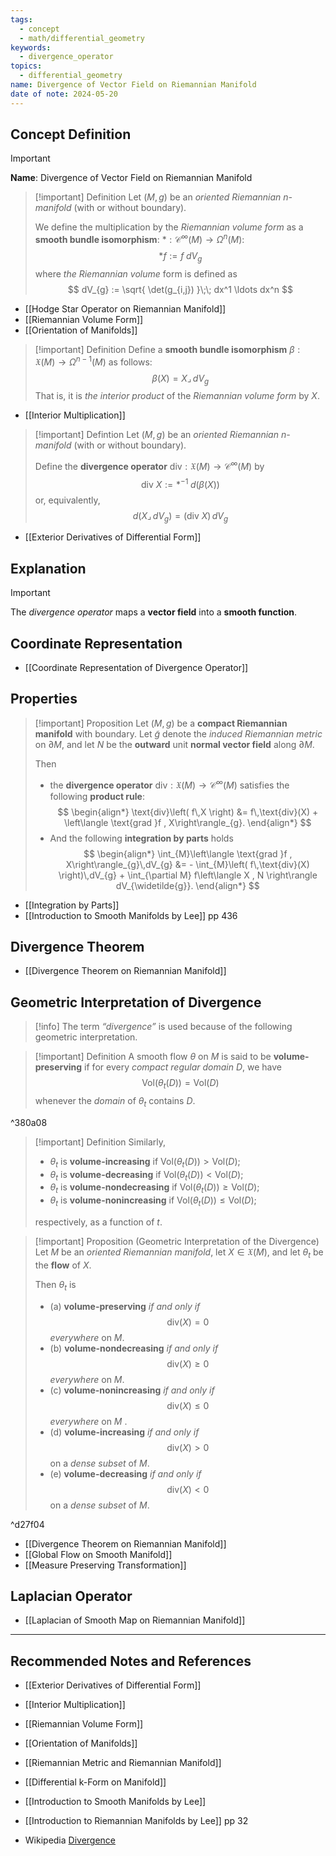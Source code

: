 ```yaml
---
tags:
  - concept
  - math/differential_geometry
keywords:
  - divergence_operator
topics:
  - differential_geometry
name: Divergence of Vector Field on Riemannian Manifold
date of note: 2024-05-20
---
```


## Concept Definition

>[!important]
>**Name**: Divergence of Vector Field on Riemannian Manifold

>[!important] Definition
>Let $(M, g)$ be an *oriented Riemannian $n$-manifold* (with or without boundary). 
>
>We define the multiplication by the *Riemannian volume form* as a **smooth bundle isomorphism**: $*: \mathcal{C}^{\infty}(M) \to \Omega^{n}(M)$:
>$$
>*f := f\; dV_{g}
>$$
>where *the Riemannian volume* form is defined as
>$$
>dV_{g} := \sqrt{ \det(g_{i,j}) }\;\; dx^1 \ldots dx^n
>$$

- [[Hodge Star Operator on Riemannian Manifold]]
- [[Riemannian Volume Form]]
- [[Orientation of Manifolds]]

>[!important] Definition
>Define a **smooth bundle isomorphism** $\beta: \mathfrak{X}(M) \to \Omega^{n-1}(M)$ as follows:
>$$
>\beta(X) = X \mathbin{\lrcorner }\,dV_{g}
>$$
>That is, it is *the interior product* of the *Riemannian volume form* by $X$.

- [[Interior Multiplication]]

>[!important] Defintion
>Let $(M, g)$ be an *oriented Riemannian $n$-manifold* (with or without boundary). 
>
>Define the **divergence operator** $\text{div}: \mathfrak{X}(M) \to \mathcal{C}^{\infty}(M)$ by
>$$
>\text{div }X := *^{-1}\;d\left( \beta(X) \right)
>$$
>or, equivalently, 
>$$
>d\left( X \mathbin{\lrcorner }\,dV_{g} \right) = \left( \text{div }X \right)\,dV_{g}
>$$

- [[Exterior Derivatives of Differential Form]]

## Explanation

>[!important]
>The *divergence operator* maps a **vector field** into a **smooth function**.


## Coordinate Representation

- [[Coordinate Representation of Divergence Operator]]


## Properties

>[!important] Proposition
>Let $(M, g)$ be a **compact Riemannian manifold** with boundary. Let $\widetilde{g}$ denote the *induced Riemannian metric* on $\partial M$, and let $N$ be the **outward** unit **normal vector field** along $\partial M$.
>
>Then 
>- the **divergence operator**  $\text{div}: \mathfrak{X}(M) \to \mathcal{C}^{\infty}(M)$   satisfies the following **product rule**: 
>  $$
> \begin{align*}
> \text{div}\left( f\,X \right) &= f\,\text{div}(X) + \left\langle \text{grad }f ,  X\right\rangle_{g}.
> \end{align*}
> $$
>- And the following **integration by parts** holds
>  $$
> \begin{align*}
>  \int_{M}\left\langle \text{grad }f ,  X\right\rangle_{g}\,dV_{g} &= - \int_{M}\left( f\,\text{div}(X)  \right)\,dV_{g} + \int_{\partial M} f\left\langle X , N \right\rangle dV_{\widetilde{g}}.
> \end{align*}
> $$


- [[Integration by Parts]]
- [[Introduction to Smooth Manifolds by Lee]] pp 436

## Divergence Theorem

- [[Divergence Theorem on Riemannian Manifold]]


## Geometric Interpretation of Divergence


>[!info]
>The term *“divergence”* is used because of the following geometric interpretation. 

>[!important] Definition
>A smooth flow $\theta$ on $M$ is said to be **volume-preserving** if for every *compact regular domain* $D$, we have 
>$$
>\text{Vol}\left( \theta_{t}(D) \right) = \text{Vol}\left( D \right)
>$$
>whenever the *domain* of $\theta_{t}$ contains $D$.

^380a08

>[!important] Definition
>Similarly,
>- $\theta_{t}$ is  **volume-increasing** if $\text{Vol}\left( \theta_{t}(D) \right) > \text{Vol}\left( D \right)$;
>- $\theta_{t}$ is  **volume-decreasing** if $\text{Vol}\left( \theta_{t}(D) \right) < \text{Vol}\left( D \right)$;
>- $\theta_{t}$ is  **volume-nondecreasing** if $\text{Vol}\left( \theta_{t}(D) \right) \ge \text{Vol}\left( D \right)$;
>- $\theta_{t}$ is  **volume-nonincreasing** if $\text{Vol}\left( \theta_{t}(D) \right) \leq \text{Vol}\left( D \right)$;
>  
>respectively, as a function of $t$.

>[!important] Proposition (Geometric Interpretation of the Divergence)
>Let $M$ be an *oriented Riemannian manifold*, let $X \in \mathfrak{X}(M)$, and let $\theta_{t}$ be the **flow** of $X$. 
>
>Then $\theta_{t}$ is 
>- (a) **volume-preserving** *if and only if* $$\text{div}(X) = 0$$ *everywhere* on $M$.
>- (b) **volume-nondecreasing** *if and only if* $$\text{div}(X) \ge 0$$ *everywhere* on $M$.
>- (c) **volume-nonincreasing** *if and only if* $$\text{div}(X) \le 0$$ *everywhere* on $M$ . 
>- (d) **volume-increasing** *if and only if* $$\text{div}(X) > 0$$ on a *dense subset* of $M$. 
>- (e) **volume-decreasing** *if and only if* $$\text{div}(X) < 0$$ on a *dense subset* of $M$.

^d27f04

- [[Divergence Theorem on Riemannian Manifold]]
- [[Global Flow on Smooth Manifold]]
- [[Measure Preserving Transformation]]

## Laplacian Operator


- [[Laplacian of Smooth Map on Riemannian Manifold]]


-----------
##  Recommended Notes and References

- [[Exterior Derivatives of Differential Form]]
- [[Interior Multiplication]]
- [[Riemannian Volume Form]]
- [[Orientation of Manifolds]]


- [[Riemannian Metric and Riemannian Manifold]]
- [[Differential k-Form on Manifold]]





- [[Introduction to Smooth Manifolds by Lee]]
- [[Introduction to Riemannian Manifolds by Lee]] pp 32
- Wikipedia [Divergence](https://en.wikipedia.org/wiki/Divergence)
